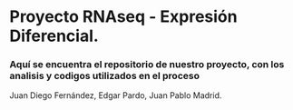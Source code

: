 # Proyecto RNAseq - Expresión Diferencial. 
### Aquí se encuentra el repositorio de nuestro proyecto, con los analisis y codigos utilizados en el proceso 
Juan Diego Fernández, Edgar Pardo, Juan Pablo Madrid.
